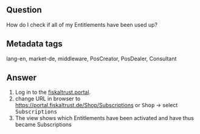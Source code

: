 ## Question

How do I check if all of my Entitlements have been used up?

## Metadata tags

lang-en, market-de, middleware, PosCreator, PosDealer, Consultant

## Answer

1. Log in to the [fiskaltrust.portal](https://portal.fiskaltrust.de/Account/Login?returnUrl=%2fHome%2fDashboard).
2. change URL in browser to https://portal.fiskaltrust.de/Shop/Subscriptions
or <kbd>Shop</kbd> &rarr; select <kbd>Subscriptions</kbd>
3. The view shows which Entitlements have been activated and have thus became Subscriptions
